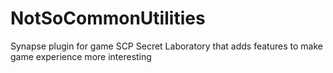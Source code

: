 # NotSoCommonUtilities
Synapse plugin for game SCP Secret Laboratory that adds features to make game experience more interesting
